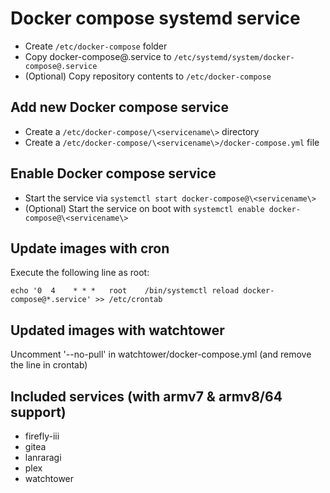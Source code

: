 # Docker compose systemd service

* Create `/etc/docker-compose` folder
* Copy docker-compose@.service to `/etc/systemd/system/docker-compose@.service`
* (Optional) Copy repository contents to `/etc/docker-compose`

## Add new Docker compose service
* Create a `/etc/docker-compose/\<servicename\>` directory
* Create a `/etc/docker-compose/\<servicename\>/docker-compose.yml` file

## Enable Docker compose service
* Start the service via `systemctl start docker-compose@\<servicename\>`
* (Optional) Start the service on boot with `systemctl enable docker-compose@\<servicename\>`

## Update images with cron
Execute the following line as root:
```
echo '0  4    * * *   root    /bin/systemctl reload docker-compose@*.service' >> /etc/crontab
```

## Updated images with watchtower
Uncomment '--no-pull' in watchtower/docker-compose.yml (and remove the line in crontab)

## Included services (with armv7 & armv8/64 support)
* firefly-iii
* gitea
* lanraragi
* plex
* watchtower

